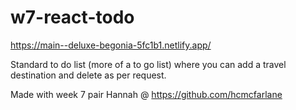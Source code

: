 # w7-react-todo

https://main--deluxe-begonia-5fc1b1.netlify.app/

Standard to do list (more of a to go list) where you can add a travel destination and delete as per request.

Made with week 7 pair Hannah @ https://github.com/hcmcfarlane
